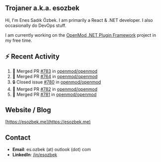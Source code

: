 ##  Trojaner a.k.a. esozbek
Hi, I'm Enes Sadık Özbek. I am primarily a React & .NET developer. I also occasionally do DevOps stuff.

I am currently working on the [OpenMod .NET Plugin Framework](https://github.com/openmod/openmod) project in my free time. 

## :zap: Recent Activity

<!--START_SECTION:activity-->
1. 🎉 Merged PR [#783](https://github.com/openmod/openmod/pull/783) in [openmod/openmod](https://github.com/openmod/openmod)
2. 🎉 Merged PR [#764](https://github.com/openmod/openmod/pull/764) in [openmod/openmod](https://github.com/openmod/openmod)
3. 🔒 Closed issue [#780](https://github.com/openmod/openmod/issues/780) in [openmod/openmod](https://github.com/openmod/openmod)
4. 🎉 Merged PR [#782](https://github.com/openmod/openmod/pull/782) in [openmod/openmod](https://github.com/openmod/openmod)
5. 🎉 Merged PR [#781](https://github.com/openmod/openmod/pull/781) in [openmod/openmod](https://github.com/openmod/openmod)
<!--END_SECTION:activity-->

## Website / Blog
[https://esozbek.me](https://esozbek.me)

## Contact
- **Email**: es.ozbek (at) outlook (dot) com
- **LinkedIn**: [/in/esozbek](https://linkedin.com/in/esozbek)
